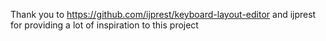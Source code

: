 Thank you to https://github.com/ijprest/keyboard-layout-editor and ijprest for providing a lot of inspiration to this project

